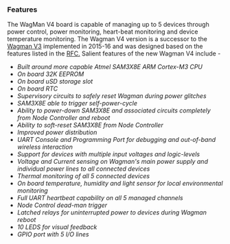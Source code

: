 ### Features

The WagMan V4 board is capable of managing up to 5 devices through power control, 
power monitoring, heart-beat monitoring and device temperature monitoring. The 
Wagman V4 version is a successor to the [Wagman V3](https://github.com/waggle-sensor/wagman/blob/develop/v3/README.md#wagman-layout-and-features) implemented in 2015-16 and was designed based on the features listed in the [RFC.](https://github.com/waggle-sensor/development/blob/master/WagMan_4.0_Discussion.md) Salient features of the new Wagman V4 include -
  * *Built around more capable Atmel SAM3X8E ARM Cortex-M3 CPU*
  * *On board 32K EEPROM*
  * *On board uSD storage slot*
  * *On board RTC*
  * *Supervisory circuits to safely reset Wagman during power glitches*
  * *SAM3X8E able to trigger self-power-cycle*
  * *Ability to power-down SAM3X8E and associated circuits completely from Node Controller and reboot*
  * *Ability to soft-reset SAM3X8E from Node Controller*
  * *Improved power distribution*
  * *UART Console and Programming Port for debugging and out-of-band wireless interaction*
  * *Support for devices with multiple input voltages and logic-levels*
  * *Voltage and Current sensing on Wagman's main power supply and individual power lines to all connected devices*
  * *Thermal monitoring of all 5 connected devices*
  * *On board temperature, humidity and light sensor for local environmental monitoring*
  * *Full UART heartbeat capability on all 5 managed channels*
  * *Node Control dead-man trigger*
  * *Latched relays for uninterrupted power to devices during Wagman reboot*
  * *10 LEDS for visual feedback*
  * *GPIO port with 5 I/O lines*
  
    

